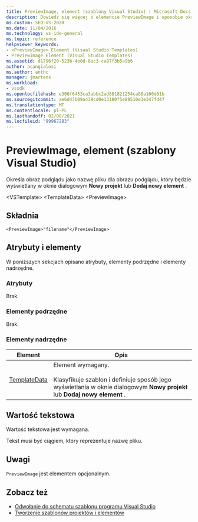 ```yaml
---
title: PreviewImage, element (szablony Visual Studio) | Microsoft Docs
description: Dowiedz się więcej o elemencie PreviewImage i sposobie określania nazwy pliku dla obrazu podglądu, który będzie wyświetlany w oknie dialogowym Nowy projekt lub Dodaj nowy element.
ms.custom: SEO-VS-2020
ms.date: 11/04/2016
ms.technology: vs-ide-general
ms.topic: reference
helpviewer_keywords:
- <PreviewImage> Element (Visual Studio Templates)
- PreviewImage Element (Visual Studio Templates)
ms.assetid: d1796f20-523b-4e0d-8ac3-ca87f3b5a9b6
author: acangialosi
ms.author: anthc
manager: jmartens
ms.workload:
- vssdk
ms.openlocfilehash: e306f6453ca3abbc2ad881821254ca88a160d01b
ms.sourcegitcommit: ae6d47b09a439cd0e13180f5e89510e3e347fd47
ms.translationtype: MT
ms.contentlocale: pl-PL
ms.lasthandoff: 02/08/2021
ms.locfileid: "99967283"
---
```

# <a name="previewimage-element-visual-studio-templates"></a>PreviewImage, element (szablony Visual Studio)
Określa obraz podglądu jako nazwę pliku dla obrazu podglądu, który będzie wyświetlany w oknie dialogowym **Nowy projekt** lub **Dodaj nowy element** .

 \<VSTemplate> \<TemplateData>
 \<PreviewImage>

## <a name="syntax"></a>Składnia

```
<PreviewImage>"filename"</PreviewImage>
```

## <a name="attributes-and-elements"></a>Atrybuty i elementy
 W poniższych sekcjach opisano atrybuty, elementy podrzędne i elementy nadrzędne.

### <a name="attributes"></a>Atrybuty
 Brak.

### <a name="child-elements"></a>Elementy podrzędne
 Brak.

### <a name="parent-elements"></a>Elementy nadrzędne

|Element|Opis|
|-------------|-----------------|
|[TemplateData](../extensibility/templatedata-element-visual-studio-templates.md)|Element wymagany.<br /><br /> Klasyfikuje szablon i definiuje sposób jego wyświetlania w oknie dialogowym **Nowy projekt** lub **Dodaj nowy element** .|

## <a name="text-value"></a>Wartość tekstowa
 Wartość tekstowa jest wymagana.

 Tekst musi być ciągiem, który reprezentuje nazwę pliku.

## <a name="remarks"></a>Uwagi
 `PreviewImage` jest elementem opcjonalnym.

## <a name="see-also"></a>Zobacz też
- [Odwołanie do schematu szablonu programu Visual Studio](../extensibility/visual-studio-template-schema-reference.md)
- [Tworzenie szablonów projektów i elementów](../ide/creating-project-and-item-templates.md)
